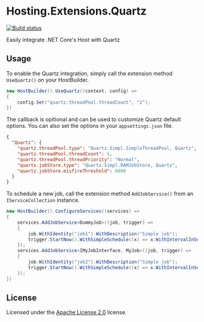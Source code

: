 # Hosting.Extensions.Quartz

[![Build status](https://ci.appveyor.com/api/projects/status/hja78a47mohg714g/branch/master?svg=true)](https://ci.appveyor.com/project/skiptirengu/hosting-extensions-quartz/branch/master)

Easily integrate .NET Core's Host with Quartz

## Usage

To enable the Quartz integration, simply call the extension method `UseQuartz()` on your HostBuilder.

```c#
new HostBuilder().UseQuartz((context, config) =>
{
    config.Set("quartz.threadPool.threadCount", "2");
})
```

The callback is opitional and can be used to customize Quartz default options. You can also set the options in your `appsettings.json` file.

```json
{
  "Quartz": {
    "quartz.threadPool.type": "Quartz.Simpl.SimpleThreadPool, Quartz",
    "quartz.threadPool.threadCount": 5,
    "quartz.threadPool.threadPriority": "Normal",
    "quartz.jobStore.type": "Quartz.Simpl.RAMJobStore, Quartz",
    "quartz.jobStore.misfireThreshold": 6000
  }
}
```

To schedule a new job, call the extension method `AddJobService()` from an `IServiceCollection` instance.

```c#
new HostBuilder().ConfigureServices((services) =>
{
    services.AddJobService<DummyJob>((job, trigger) =>
    {
        job.WithIdentity("job1").WithDescription("Simple job");
        trigger.StartNow().WithSimpleSchedule((x) => x.WithIntervalInSeconds(5).RepeatForever());
    });
    services.AddJobService<IMyJobInterface, MyJob>((job, trigger) =>
    {
        job.WithIdentity("job2").WithDescription("Simple job");
        trigger.StartNow().WithSimpleSchedule((x) => x.WithIntervalInSeconds(60).RepeatForever());
    });
})
```

## License

Licensed under the [Apache License 2.0](./LICENSE) license.
